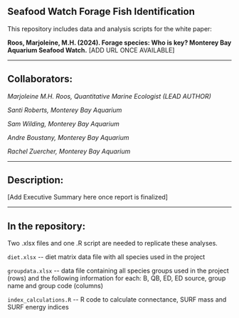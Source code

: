 <!-- badges: start -->
<!-- badges: end -->

## Seafood Watch Forage Fish Identification

This repository includes data and analysis scripts for the white paper:

**Roos, Marjoleine, M.H. (2024). Forage species: Who is key? Monterey Bay Aquarium Seafood Watch.** [ADD URL ONCE AVAILABLE]

---
## Collaborators:
*Marjoleine M.H. Roos, Quantitative Marine Ecologist (LEAD AUTHOR)*

*Santi Roberts, Monterey Bay Aquarium*

*Sam Wilding, Monterey Bay Aquarium*

*Andre Boustany, Monterey Bay Aquarium*

*Rachel Zuercher, Monterey Bay Aquarium*


---
## Description:
[Add Executive Summary here once report is finalized]

--- 
## In the repository:
Two .xlsx files and one .R script are needed to replicate these analyses.

`diet.xlsx` -- diet matrix data file with all species used in the project

`groupdata.xlsx` -- data file containing all species groups used in the project (rows) 
and the following information for each: B, QB, ED, ED source, group name and group code (columns)

`index_calculations.R` -- R code to calculate connectance, SURF mass and SURF energy indices

